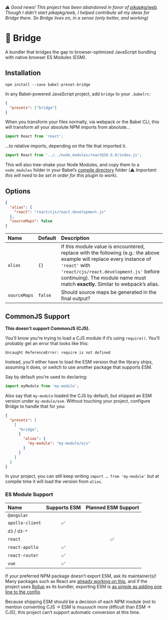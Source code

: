 _⚠️ Good news! This project has been abandoned in favor of [pikapkg/web](https://github.com/pikapkg/web). Though I didn’t start pikapkg/web, I helped contribute all my ideas for Bridge there. So Bridge lives on, in a sense (only better, and working)_

# 🌉 Bridge

A bundler that bridges the gap to browser-optimized JavaScript bundling with
native browser ES Modules (ESM).

## Installation

```
npm install --save babel-preset-bridge
```

In any Babel-powered JavaScript project, add `bridge` to your `.babelrc`:

```json
{
  "presets": ["bridge"]
}
```

When you transform your files normally, via webpack or the Babel CLI, this will
transform all your absolute NPM imports from absolute…

```js
import React from 'react';
```

…to relative imports, depending on the file that imported it.

```js
import React from '../../node_modules/react@16.6.0/index.js';
```

This will also tree-shake your Node Modules, and copy them to a
`node_modules` folder in your Babel’s [compile
directory](https://babeljs.io/docs/en/babel-cli#compile-directories) folder
(⚠️ _Important: this will need to be set in order for this plugin to work_).

## Options

```json
{
  "alias": {
    "react": "react/cjs/react.development.js"
  },
  "sourceMaps": false
}
```

| Name         | Default | Description                                                                                                                                                                                                                                                       |
| :----------- | :------ | :---------------------------------------------------------------------------------------------------------------------------------------------------------------------------------------------------------------------------------------------------------------- |
| `alias`      | `{}`    | If this module value is encountered, replace with the following (e.g.: the above example will replace every instance of `'react'` with `'react/cjs/react.development.js'` before continuing). The module name must match **exactly.** Similar to webpack’s alias. |
| `sourceMaps` | `false` | Should source maps be generated in the final output?                                                                                                                                                                                                              |

## CommonJS Support

**This doesn’t support CommonJS (CJS).**

You’ll know you’re trying to load a CJS module if it’s using `require()`. You’ll
probably get an error that looks like this:

```
Uncaught ReferenceError: require is not defined
```

Instead, you’ll either have to load the ESM version that the library ships,
assuming it does, or switch to use another package that supports ESM.

Say by default you’re used to declaring:

```js
import myModule from 'my-module';
```

Also say that `my-module` loaded the CJS by default, but shipped an ESM
version under `my-module/esm`. Without touching your project, configure
Bridge to handle that for you:

```json
{
  "presets": [
    [
      "bridge",
      {
        "alias": {
          "my-module": "my-module/ejs"
        }
      }
    ]
  ]
}
```

In your project, you can still keep writing `import … from 'my-module'` but
at compile time it will load the version from `alias`.

### ES Module Support

| Name            | Supports ESM | Planned ESM Support |
| :-------------- | :----------: | :-----------------: |
| `@angular`      |              |                     |
| `apollo-client` |      ✅      |                     |
| `d3` / `d3-*`   |              |                     |
| `react`         |              |         ✅          |
| `react-apollo`  |      ✅      |                     |
| `react-router`  |      ✅      |                     |
| `vue`           |      ✅      |                     |

If your preferred NPM package doesn’t export ESM, ask its maintainer(s)! Many
packages such as React are [already working on
this](https://github.com/facebook/react/issues/13272), and if the project
uses [Rollup](https://rollupjs.org) as its bundler, exporting ESM is [as
simple as adding one line to the
config](https://rollupjs.org/guide/en#output-format-f-format).

Because shipping ESM should be a decision of each NPM module (not to mention
converting CJS → ESM is _muuuuch_ more difficult than ESM → CJS), this
project can’t support automatic conversion at this time.
